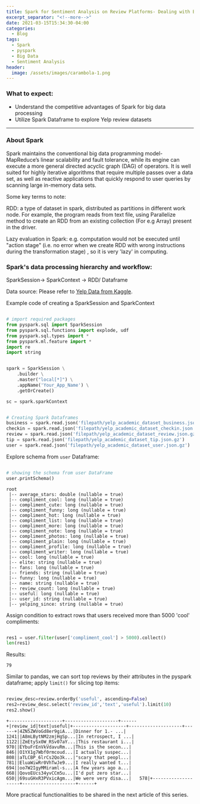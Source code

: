 ```yaml
---
title: Spark for Sentiment Analysis on Review Platforms- Dealing with Big Data- Part 1
excerpt_separator: "<!--more-->"
date: 2021-03-15T15:34:30-04:00
categories:
  - Blog
tags:
  - Spark
  - pyspark
  - Big Data
  - Sentiment Analysis
header:
  image: /assets/images/carambola-1.png
---
```


### What to expect:
- Understand the competitive advantages of Spark for big data processing
- Utilize Spark Dataframe to explore Yelp review datasets

---

### About Spark

Spark maintains the conventional big data programming model- MapReduce’s linear scalability and fault tolerance, while its engine can execute a more general directed acyclic graph (DAG) of operators. It is well suited for highly iterative algorithms that require multiple passes over a data set, as well as reactive applications that quickly respond to user queries by scanning large in-memory data sets.

Some key terms to note:

RDD: a type of dataset in spark, distributed as partitions in different work node. For example, the program reads from text file, using Parallelize method to create an RDD from an existing collection (For e.g Array) present in the driver.

Lazy evaluation in Spark: e.g. computation would not be executed until "action stage" (i.e. no error when we create RDD with wrong instructions during the transformation stage) , so it is very 'lazy' in computing.

### Spark's data processing hierarchy and workflow:

SparkSession-> SparkContext -> RDD/ Dataframe

Data source: Please refer to [Yelp Data from Kaggle](https://www.kaggle.com/yelp-dataset/yelp-dataset).

Example code of creating a SparkSession and SparkContext

```python

# import required packages
from pyspark.sql import SparkSession
from pyspark.sql.functions import explode, udf
from pyspark.sql.types import *
from pyspark.ml.feature import * 
import re
import string


spark = SparkSession \
    .builder \
    .master("local[*]") \
    .appName('Your_App_Name') \
    .getOrCreate() 

sc = spark.sparkContext


# Creating Spark Dataframes
business = spark.read.json('filepath/yelp_academic_dataset_business.json.gz')
checkin = spark.read.json('filepath/yelp_academic_dataset_checkin.json.gz')
review = spark.read.json('filepath/yelp_academic_dataset_review.json.gz')
tip = spark.read.json('filepath/yelp_academic_dataset_tip.json.gz')
user = spark.read.json('filepath/yelp_academic_dataset_user.json.gz')

```

Explore schema from `user` Dataframe:

```python

# showing the schema from user DataFrame
user.printSchema()

```

```
root
 |-- average_stars: double (nullable = true)
 |-- compliment_cool: long (nullable = true)
 |-- compliment_cute: long (nullable = true)
 |-- compliment_funny: long (nullable = true)
 |-- compliment_hot: long (nullable = true)
 |-- compliment_list: long (nullable = true)
 |-- compliment_more: long (nullable = true)
 |-- compliment_note: long (nullable = true)
 |-- compliment_photos: long (nullable = true)
 |-- compliment_plain: long (nullable = true)
 |-- compliment_profile: long (nullable = true)
 |-- compliment_writer: long (nullable = true)
 |-- cool: long (nullable = true)
 |-- elite: string (nullable = true)
 |-- fans: long (nullable = true)
 |-- friends: string (nullable = true)
 |-- funny: long (nullable = true)
 |-- name: string (nullable = true)
 |-- review_count: long (nullable = true)
 |-- useful: long (nullable = true)
 |-- user_id: string (nullable = true)
 |-- yelping_since: string (nullable = true)

```

Assign condition to extract rows that users received more than 5000 'cool' compliments:

```python

res1 = user.filter(user['compliment_cool'] > 5000).collect()
len(res1)
```
Results:
```
79
```
Similar to pandas, we can sort top reviews by their attributes in the pyspark dataframe; apply `limit()` for slicing top items:

```python

review_desc=review.orderBy('useful', ascending=False)
res2=review_desc.select('review_id','text','useful').limit(10)
res2.show()
```

```
+--------------------+--------------------+------+|review_id|text|useful|+--------------------+--------------------+------+|4ZN5ZWVoGd8er9giA...|Dinner for 1.- ...|  1241||A8mLBytNM2zmjHgSp...|In retrospect, I ...|  1122||ZmEtySx0W_RSv07aY...|This restaurant i...|   970||EYbuFrEnVkVdavuRm...|This is the secon...|   846||O1YX1g7Wbf0rmcoud...|I actually suspec...|   808||aTLCBP_6lrCs2Qo3k...|"scary that peopl...|   781||EluaWiwRr0VhTwJe9...|I really wanted t...|   694||oo7W2IgyMMiraml-s...|A few years ago a...|   668||QovoEUcs34yvCCm5u...|I'd put zero star...|   650||69suGHxR3PVxicAgm...|We were very disa...|   578|+--------------------+--------------------+------+
```

More practical functionalities to be shared in the next article of this series.